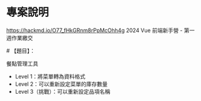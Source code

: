 # 專案說明

https://hackmd.io/O77_fHkGRnm8rPpMcOhh4g
2024 Vue 前端新手營 - 第一週作業繳交

#   【題目】：

餐點管理工具

- Level 1：將菜單轉為資料格式
- Level 2：可以重新設定菜單的庫存數量
- Level 3（挑戰）：可以重新設定品項名稱
 
 
